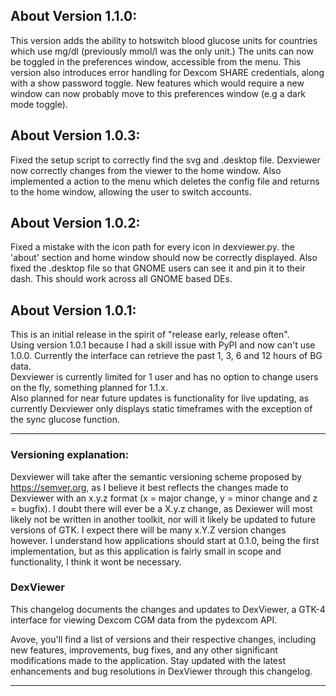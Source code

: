## About Version 1.1.0:
This version adds the ability to hotswitch blood glucose units for countries which use
mg/dl (previously mmol/l was the only unit.) The units can now be toggled in the preferences
window, accessible from the menu. This version also introduces error handling for 
Dexcom SHARE credentials, along with a show password toggle. New features which would require
a new window can now probably move to this preferences window (e.g a dark mode toggle).

## About Version 1.0.3:
Fixed the setup script to correctly find the svg and .desktop file.
Dexviewer now correctly changes from the viewer to the home window.
Also implemented a action to the menu which deletes the config file 
and returns to the home window, allowing the user to switch accounts.

## About Version 1.0.2:
Fixed a mistake with the icon path for every icon in dexviewer.py. the 'about' section
and home window should now be correctly displayed. Also fixed the .desktop file so that
GNOME users can see it and pin it to their dash. This should work across all GNOME based
DEs. 

## About Version 1.0.1:
This is an initial release in the spirit of "release early, release often".\
Using version 1.0.1 because I had a skill issue with PyPI and now can't use 1.0.0.
Currently the interface can retrieve the past 1, 3, 6 and 12 hours of BG data.\
Dexviewer is currently limited for 1 user and has no option to change users 
on the fly, something planned for 1.1.x.\
Also planned for near future updates is functionality for live updating, as
currently Dexviewer only displays static timeframes with the exception of the sync glucose function.

<hr>

### Versioning explanation:
Dexviewer will take after the semantic versioning scheme proposed by https://semver.org, as I believe
it best reflects the changes made to Dexviewer with an x.y.z format 
(x = major change, y = minor change and z = bugfix). I doubt there will ever be a X.y.z change,
as Dexiewer will most likely not be written in another toolkit, nor will it likely be updated to future versions
of GTK. I expect there will be many x.Y.Z version changes however.
I understand how applications should start at 0.1.0, being the first implementation, but as this application
is fairly small in scope and functionality, I think it wont be necessary.

### DexViewer
This changelog documents the changes and updates to DexViewer, 
a GTK-4 interface for viewing Dexcom CGM data from the pydexcom API.

Avove, you'll find a list of versions and their respective changes, 
including new features, improvements, bug fixes, and any other 
significant modifications made to the application. 
Stay updated with the latest enhancements and bug resolutions in DexViewer through this changelog.

<hr>
